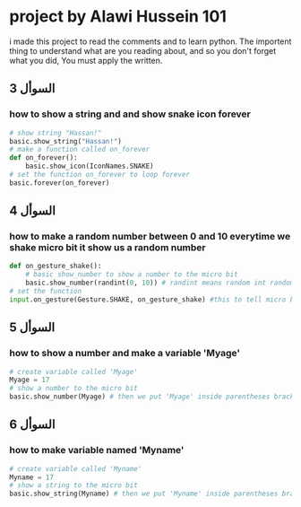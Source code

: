 # project by Alawi Hussein 101
i made this project to read the comments and to learn python.
The importent thing to understand what are you reading about,
and so you don't forget what you did, You must apply the written.
## 3 السوأل
### how to show a string and and show snake icon forever
```python
# show string "Hassan!"
basic.show_string("Hassan!")
# make a function called on_forever
def on_forever():
    basic.show_icon(IconNames.SNAKE)
# set the function on_forever to loop forever
basic.forever(on_forever)
```
## 4 السوأل
### how to make a random number between 0 and 10 everytime we shake micro bit it show us a random number
```python
def on_gesture_shake():
    # basic show_number to show a number to the micro bit
    basic.show_number(randint(0, 10)) # randint means random int random number between 0 and 10
# set the function
input.on_gesture(Gesture.SHAKE, on_gesture_shake) #this to tell micro bit that when it get shake run the on_gesture_shake function
```
## 5 السوأل
### how to show a number and make a variable 'Myage'
```python
# create variable called 'Myage'
Myage = 17
# show a number to the micro bit
basic.show_number(Myage) # then we put 'Myage' inside parentheses brackets
```

## 6 السوأل
### how to make variable named 'Myname'
```python
# create variable called 'Myname'
Myname = 17
# show a string to the micro bit
basic.show_string(Myname) # then we put 'Myname' inside parentheses brackets so micro bit show us the reuaslt
```

